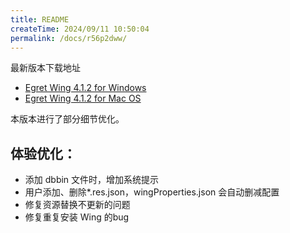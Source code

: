 ```yaml
---
title: README
createTime: 2024/09/11 10:50:04
permalink: /docs/r56p2dww/
---
```

最新版本下载地址

- [Egret Wing 4.1.2 for Windows](http://tool.egret-labs.org/EgretWing/electron/EgretWing-v4.1.2.exe?d=0707)
- [Egret Wing 4.1.2 for Mac OS](http://tool.egret-labs.org/EgretWing/electron/EgretWing-v4.1.2.dmg?d=0707)

本版本进行了部分细节优化。

## 体验优化：

- 添加 dbbin 文件时，增加系统提示
- 用户添加、删除*.res.json，wingProperties.json 会自动删减配置
- 修复资源替换不更新的问题
- 修复重复安装 Wing 的bug
